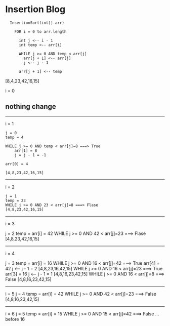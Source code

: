 # Insertion Blog

```
  InsertionSort(int[] arr)

    FOR i = 0 to arr.length

      int j <-- i - 1
      int temp <-- arr[i]

      WHILE j >= 0 AND temp < arr[j]
        arr[j + 1] <-- arr[j]
        j <-- j - 1

      arr[j + 1] <-- temp
```

[8,4,23,42,16,15]

i = 0

## nothing change

---

i = 1

    j = 0
    temp = 4

    WHILE j >= 0 AND temp < arr[j]=8 ===> True
        arr[1] = 8
        j = j - 1 = -1

    arr[0] = 4

    [4,8,23,42,16,15]

---

i = 2

    j = 1
    temp = 23
    WHILE j >= 0 AND 23 < arr[j]=8 ===> Flase
    [4,8,23,42,16,15]

---

i = 3

j = 2
temp = arr[i] = 42
WHILE j >= 0 AND 42 < arr[j]=23 ===> Flase
[4,8,23,42,16,15]

---

i = 4

j = 3
temp = arr[i] = 16
WHILE j >= 0 AND 16 < arr[j]=42 ===> True
arr[4] = 42
j <-- j - 1 = 2
[4,8,23,16,42,15]
WHILE j >= 0 AND 16 < arr[j]=23 ===> True
arr[3] = 16
j <-- j - 1 = 1
[4,8,16,23,42,15]
WHILE j >= 0 AND 16 < arr[j]=8 ===> False
[4,8,16,23,42,15]

---

i = 5
j = 4
temp = arr[i] = 42
WHILE j >= 0 AND 42 < arr[j]=23 ===> False
[4,8,16,23,42,15]

---

i = 6
j = 5
temp = arr[i] = 15
WHILE j >= 0 AND 15 < arr[j]=42 ===> False
... before 16
